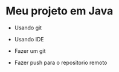 # Meu projeto em Java

- Usando git
- Usando IDE

- Fazer um git
- Fazer push para o repositorio remoto